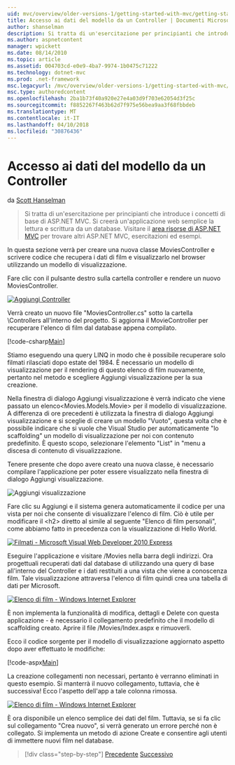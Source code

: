 ```yaml
---
uid: mvc/overview/older-versions-1/getting-started-with-mvc/getting-started-with-mvc-part5
title: Accesso ai dati del modello da un Controller | Documenti Microsoft
author: shanselman
description: Si tratta di un'esercitazione per principianti che introduce i concetti di base di ASP.NET MVC. Creare un'applicazione web semplice la lettura e scrittura da un database.
ms.author: aspnetcontent
manager: wpickett
ms.date: 08/14/2010
ms.topic: article
ms.assetid: 004703cd-e0e9-4ba7-9974-1b0475c71222
ms.technology: dotnet-mvc
ms.prod: .net-framework
msc.legacyurl: /mvc/overview/older-versions-1/getting-started-with-mvc/getting-started-with-mvc-part5
msc.type: authoredcontent
ms.openlocfilehash: 2ba1b73f40a920e27e4a03d9f703e62054d3f25c
ms.sourcegitcommit: f8852267f463b62d7f975e56bea9aa3f68fbbdeb
ms.translationtype: MT
ms.contentlocale: it-IT
ms.lasthandoff: 04/10/2018
ms.locfileid: "30876436"
---
```

<a name="accessing-your-models-data-from-a-controller"></a>Accesso ai dati del modello da un Controller
====================
da [Scott Hanselman](https://github.com/shanselman)

> Si tratta di un'esercitazione per principianti che introduce i concetti di base di ASP.NET MVC. Si creerà un'applicazione web semplice la lettura e scrittura da un database. Visitare il [area risorse di ASP.NET MVC](../../../index.md) per trovare altri ASP.NET MVC, esercitazioni ed esempi.


In questa sezione verrà per creare una nuova classe MoviesController e scrivere codice che recupera i dati di film e visualizzarlo nel browser utilizzando un modello di visualizzazione.

Fare clic con il pulsante destro sulla cartella controller e rendere un nuovo MoviesController.

[![Aggiungi Controller](getting-started-with-mvc-part5/_static/image2.png)](getting-started-with-mvc-part5/_static/image1.png)

Verrà creato un nuovo file "MoviesController.cs" sotto la cartella \Controllers all'interno del progetto. Si aggiorna il MovieController per recuperare l'elenco di film dal database appena compilato.

[!code-csharp[Main](getting-started-with-mvc-part5/samples/sample1.cs)]

Stiamo eseguendo una query LINQ in modo che è possibile recuperare solo filmati rilasciati dopo estate del 1984. È necessario un modello di visualizzazione per il rendering di questo elenco di film nuovamente, pertanto nel metodo e scegliere Aggiungi visualizzazione per la sua creazione.

Nella finestra di dialogo Aggiungi visualizzazione è verrà indicato che viene passato un elenco&lt;Movies.Models.Movie&gt; per il modello di visualizzazione. A differenza di ore precedenti è utilizzata la finestra di dialogo Aggiungi visualizzazione e si sceglie di creare un modello "Vuoto", questa volta che è possibile indicare che si vuole che Visual Studio per automaticamente "lo scaffolding" un modello di visualizzazione per noi con contenuto predefinito. È questo scopo, selezionare l'elemento "List" in "menu a discesa di contenuto di visualizzazione.

Tenere presente che dopo avere creato una nuova classe, è necessario compilare l'applicazione per poter essere visualizzato nella finestra di dialogo Aggiungi visualizzazione.

![Aggiungi visualizzazione](getting-started-with-mvc-part5/_static/image3.png)

Fare clic su Aggiungi e il sistema genera automaticamente il codice per una vista per noi che consente di visualizzare l'elenco di film. Ciò è utile per modificare il &lt;h2&gt; diretto al simile al seguente "Elenco di film personali", come abbiamo fatto in precedenza con la visualizzazione di Hello World.

[![Filmati - Microsoft Visual Web Developer 2010 Express](getting-started-with-mvc-part5/_static/image5.png)](getting-started-with-mvc-part5/_static/image4.png)

Eseguire l'applicazione e visitare /Movies nella barra degli indirizzi. Ora progettuali recuperati dati dal database di utilizzando una query di base all'interno del Controller e i dati restituiti a una vista che viene a conoscenza film. Tale visualizzazione attraversa l'elenco di film quindi crea una tabella di dati per Microsoft.

[![Elenco di film - Windows Internet Explorer](getting-started-with-mvc-part5/_static/image7.png)](getting-started-with-mvc-part5/_static/image6.png)

È non implementa la funzionalità di modifica, dettagli e Delete con questa applicazione - è necessario il collegamento predefinito che il modello di scaffolding creato. Aprire il file /Movies/Index.aspx e rimuoverli.

Ecco il codice sorgente per il modello di visualizzazione aggiornato aspetto dopo aver effettuato le modifiche:

[!code-aspx[Main](getting-started-with-mvc-part5/samples/sample2.aspx)]

La creazione collegamenti non necessari, pertanto è verranno eliminati in questo esempio. Si manterrà il nuovo collegamento, tuttavia, che è successiva! Ecco l'aspetto dell'app a tale colonna rimossa.

[![Elenco di film - Windows Internet Explorer](getting-started-with-mvc-part5/_static/image9.png)](getting-started-with-mvc-part5/_static/image8.png)

È ora disponibile un elenco semplice dei dati del film. Tuttavia, se si fa clic sul collegamento "Crea nuovo", si verrà generato un errore perché non è collegato. Si implementa un metodo di azione Create e consentire agli utenti di immettere nuovi film nel database.

> [!div class="step-by-step"]
> [Precedente](getting-started-with-mvc-part4.md)
> [Successivo](getting-started-with-mvc-part6.md)
